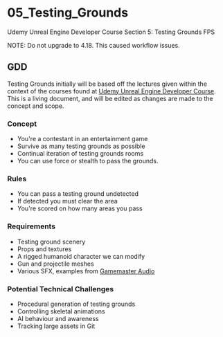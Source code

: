 # 05_Testing_Grounds
Udemy Unreal Engine Developer Course Section 5: Testing Grounds FPS

NOTE: Do not upgrade to 4.18. This caused workflow issues.

## GDD
Testing Grounds initially will be based off the lectures given within the context of the courses found at [Udemy Unreal Engine Developer Course](https://www.udemy.com/unrealcourse/ "Udemy Unreal Engine Developer"). This is a living document, and will be edited as changes are made to the concept and scope.

### Concept
* You're a contestant in an entertainment game
* Survive as many testing grounds as possible
* Continual iteration of testing grounds rooms
* You can use force or stealth to pass the grounds.

### Rules
* You can pass a testing ground undetected
* If detected you must clear the area
* You're scored on how many areas you pass

### Requirements
* Testing ground scenery
* Props and textures
* A rigged humanoid character we can modify
* Gun and projectile meshes
* Various SFX, examples from [Gamemaster Audio](https://www.gamemasteraudio.com/ "Gamemaster Audio - Professional Sound Effects, Sounds for Games")

### Potential Technical Challenges
* Procedural generation of testing grounds
* Controlling skeletal animations
* AI behaviour and awareness
* Tracking large assets in Git